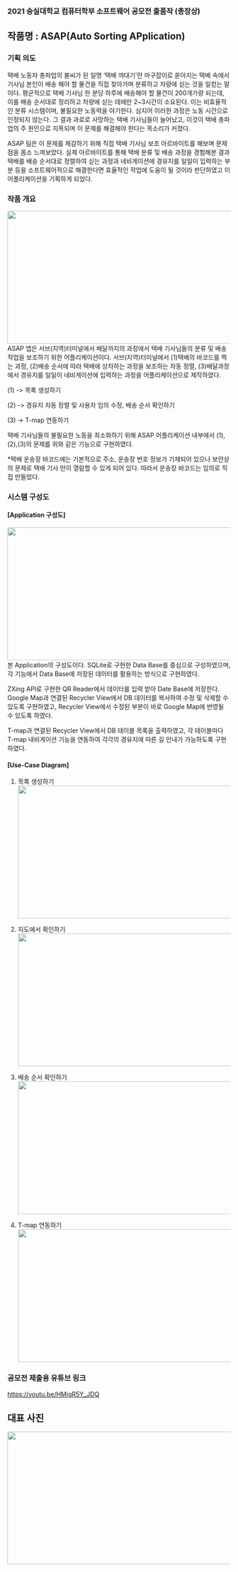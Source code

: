 

### 2021 숭실대학교 컴퓨터학부 소프트웨어 공모전 출품작 (총장상)
##  작품명 : ASAP(Auto Sorting APplication)

### 기획 의도
택배 노동자 총파업의 불씨가 된 일명 ‘택배 까대기’란 마구잡이로 쏟아지는 택배 속에서 기사님 본인이 배송 해야 할 물건을 직접 찾아가며 분류하고 차량에 싣는 것을 일컫는 말이다. 평균적으로 택배 기사님 한 분당 하루에 배송해야 할 물건이 200개가량 되는데, 이를 배송 순서대로 정리하고 차량에 싣는 데에만 2~3시간이 소요된다. 이는 비효율적인 분류 시스템이며, 불필요한 노동력을 야기한다. 심지어 이러한 과정은 노동 시간으로 인정되지 않는다. 그 결과 과로로 사망하는 택배 기사님들이 늘어났고, 이것이 택배 총파업의 주 원인으로 지목되며 이 문제를 해결해야 한다는 목소리가 커졌다.
 <p></p>
 ASAP 팀은 이 문제를 체감하기 위해 직접 택배 기사님 보조 아르바이트를 해보며 문제점을 몸소 느껴보았다. 실제 아르바이트를 통해 택배 분류 및 배송 과정을 경험해본 결과 택배를 배송 순서대로 정렬하여 싣는 과정과 네비게이션에 경유지를 일일이 입력하는 부분 등을 소프트웨어적으로 해결한다면 효율적인 작업에 도움이 될 것이라 판단하였고 이 어플리케이션을 기획하게 되었다.
 <p></p> <p></p>

### 작품 개요
 <div align="center">
 <img src="https://user-images.githubusercontent.com/77184523/172041427-70c32eac-5aee-42f2-954f-bed82facc6fe.png" width="600" height="300"/>
   </div>
 ASAP 앱은 서브(지역)터미널에서 배달까지의 과정에서 택배 기사님들의 분류 및 배송 작업을 보조하기 위한 어플리케이션이다. 서브(지역)터미널에서 (1)택배의 바코드를 찍는 과정, (2)배송 순서에 따라 택배에 상차하는 과정을 보조하는 자동 정렬, (3)배달과정에서 경유지를 일일이 네비게이션에 입력하는 과정을 어플리케이션으로 제작하였다. 
 <p></p>
(1) -> 목록 생성하기
 <p></p>
(2) -> 경유지 자동 정렬 및 사용자 임의 수정, 배송 순서 확인하기
 <p></p>
(3) -> T-map 연동하기
 <p></p>
택배 기사님들의 불필요한 노동을 최소화하기 위해 ASAP 어플리케이션 내부에서 (1),(2),(3)의 문제를 위와 같은 기능으로 구현하였다.
 <p></p>
*택배 운송장 바코드에는 기본적으로 주소, 운송장 번호 정보가 기재되어 있으나 보안상의 문제로 택배 기사 만이 열람할 수 있게 되어 있다. 따라서 운송장 바코드는 임의로 직접 만들었다.
 <p></p>
  <p></p>

### 시스템 구성도
#### [Application 구성도]
   <div align="center">
  <img src="https://user-images.githubusercontent.com/77184523/172041520-b07c4d6b-ca5e-460c-81da-5c0651aa8e14.png" width="600" height="300"/>
     </div>
     본 Application의 구성도이다. SQLite로 구현한 Data Base를 중심으로 구성하였으며, 각 기능에서 Data Base에 저장된 데이터를 활용하는 방식으로 구현하였다.  <p></p>
 ZXing API로 구현한 QR Reader에서 데이터를 입력 받아 Date Base에 저장한다. Google Map과 연결된 Recycler View에서 DB 데이터를 복사하여 수정 및 삭제할 수 있도록 구현하였고, Recycler View에서 수정된 부분이 바로 Google Map에 반영될 수 있도록 하였다.  <p></p>
 T-map과 연결된 Recycler View에서 DB 테이블 목록을 출력하였고, 각 테이블마다 T-map 내비게이션 기능을 연동하여 각각의 경유지에 따른 길 안내가 가능하도록 구현하였다.  <p></p>  <p></p>

#### [Use-Case Diagram]
1) 목록 생성하기
   <div align="center">
    <img src="https://user-images.githubusercontent.com/77184523/172041609-4f816fa1-e136-4a27-9d5d-da0a91256c36.png" width="600" height="300"/>
   </div>
    <p></p>
2) 지도에서 확인하기
   <div align="center">
    <img src="https://user-images.githubusercontent.com/77184523/172041616-ac9bc6b8-b9ca-4931-bea9-cd6d6c459494.png" width="600" height="300"/>
   </div>
       <p></p>
3) 배송 순서 확인하기
    <div align="center">
    <img src="https://user-images.githubusercontent.com/77184523/172041617-c1763eb4-271d-4693-92ee-e12226ce992a.png" width="600" height="300"/>
   </div>
       <p></p>
4) T-map 연동하기
    <div align="center">
    <img src="https://user-images.githubusercontent.com/77184523/172041619-bd49d0e4-c133-41a3-babc-53a84929fd55.png" width="600" height="300"/>
   </div>
       <p></p>

### 공모전 제출용 유튜브 링크
https://youtu.be/HMigR5Y_JDQ <p></p>

## 대표 사진


<div align="center">
<img src="https://user-images.githubusercontent.com/77184523/172040704-345a80f1-b7e6-4b41-a604-9ede4b2b073e.png" width="600" height="300"/>
 <p></p>
 </div>
 
 